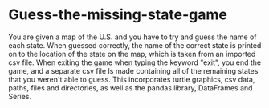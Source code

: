 # Guess-the-missing-state-game
You are given a map of the U.S. and you have to try and guess the name of each state. When guessed correctly, the name of the correct state is printed on to the location of the state on the map, which is taken from an imported csv file. When exiting the game when typing the keyword "exit", you end the game, and a separate csv file Is made containing all of the remaining states that you weren't able to guess. This incorporates turtle graphics, csv data, paths, files and directories, as well as the pandas library, DataFrames and Series. 
